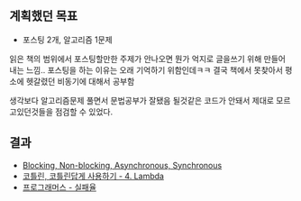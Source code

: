 ## 계획했던 목표
- 포스팅 2개, 알고리즘 1문제

읽은 책의 범위에서 포스팅할만한 주제가 안나오면 뭔가 억지로 글을쓰기 위해 만들어 내는 느낌..
포스팅을 하는 이유는 오래 기억하기 위함인데ㅋㅋ
결국 책에서 못찾아서 평소에 헷갈렸던 비동기에 대해서 공부함

생각보다 알고리즘문제 풀면서 문법공부가 잘됐음
될것같은 코드가 안돼서 제대로 모르고있던것들을 점검할 수 있었다.


## 결과
- [Blocking, Non-blocking, Asynchronous, Synchronous](https://jjeda.tistory.com/26)
- [코틀린, 코틀린답게 사용하기 - 4. Lambda](https://jjeda.tistory.com/25)
- [프로그래머스 - 실패율](failureRate)
